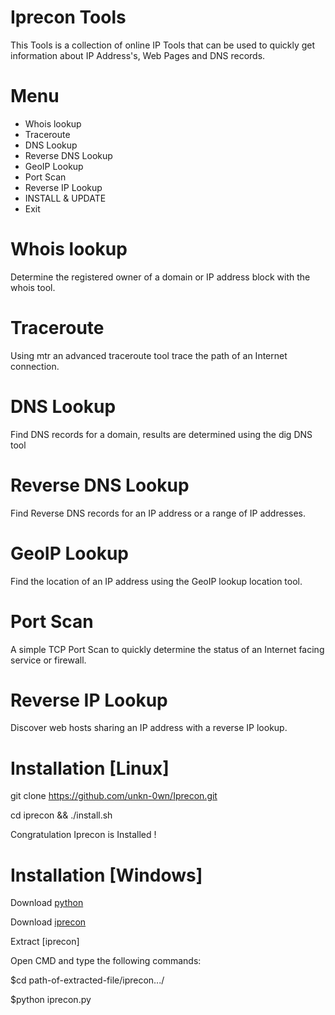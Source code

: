
# Iprecon Tools
This Tools is a collection of online IP Tools that can be used to quickly get information about IP Address's, Web Pages and DNS records.

# Menu
+ Whois lookup
+ Traceroute
+ DNS Lookup
+ Reverse DNS Lookup
+ GeoIP Lookup
+ Port Scan
+ Reverse IP Lookup
+ INSTALL & UPDATE
+ Exit
# Whois lookup
Determine the registered owner of a domain or IP address block with the whois tool.
# Traceroute
Using mtr an advanced traceroute tool trace the path of an Internet connection.
# DNS Lookup
Find DNS records for a domain, results are determined using the dig DNS tool
# Reverse DNS Lookup
Find Reverse DNS records for an IP address or a range of IP addresses.
# GeoIP Lookup
Find the location of an IP address using the GeoIP lookup location tool.
# Port Scan
A simple TCP Port Scan to quickly determine the status of an Internet facing service or firewall.
# Reverse IP Lookup
Discover web hosts sharing an IP address with a reverse IP lookup.
# Installation [Linux]

 git clone https://github.com/unkn-0wn/Iprecon.git

 cd iprecon && ./install.sh
 
 Congratulation Iprecon is Installed !

# Installation [Windows]

 Download [python](https://www.python.org/downloads/release/python-382/)

 Download [iprecon](https://github.com/unkn-0wn/Iprecon.git)

 Extract [iprecon] 

 Open CMD and type the following commands:

 $cd path-of-extracted-file/iprecon.../

 $python iprecon.py


